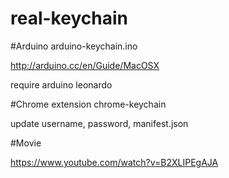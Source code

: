 real-keychain
=============

#Arduino
arduino-keychain.ino

http://arduino.cc/en/Guide/MacOSX

require arduino leonardo

#Chrome extension
chrome-keychain

update username, password, manifest.json

#Movie

https://www.youtube.com/watch?v=B2XLIPEgAJA
